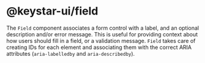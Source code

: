 # @keystar-ui/field

The `Field` component associates a form control with a label, and an optional
description and/or error message. This is useful for providing context about how
users should fill in a field, or a validation message. `Field` takes care of
creating IDs for each element and associating them with the correct ARIA
attributes (`aria-labelledby` and `aria-describedby`).
